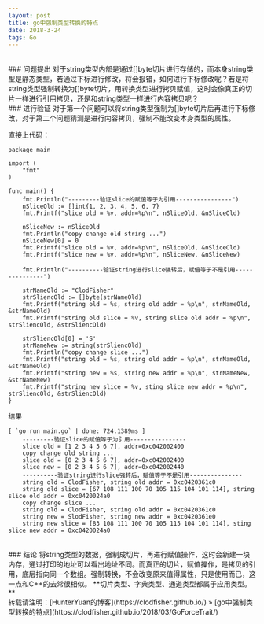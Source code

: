 ```yaml
---
layout: post
title: go中强制类型转换的特点
date: 2018-3-24 
tags: Go        
---
```


<br>
### 问题提出    
对于string类型内部是通过[]byte切片进行存储的，而本身string类型是静态类型，若通过下标进行修改，将会报错，如何进行下标修改呢？若是将string类型强制转换为[]byte切片，用转换类型进行拷贝赋值，这时会像真正的切片一样进行引用拷贝，还是和string类型一样进行内容拷贝呢？    

<br>
### 进行验证    
对于第一个问题可以将string类型强制为[]byte切片后再进行下标修改，对于第二个问题猜测是进行内容拷贝，强制不能改变本身类型的属性。    

直接上代码：    
```
package main

import (
	"fmt"
)

func main() {
	fmt.Println("---------验证slice的赋值等于为引用----------------")
	nSliceOld := []int{1, 2, 3, 4, 5, 6, 7}
	fmt.Printf("slice old = %v, addr=%p\n", nSliceOld, &nSliceOld)

	nSliceNew := nSliceOld
	fmt.Println("copy change old string ...")
	nSliceNew[0] = 0
	fmt.Printf("slice old = %v, addr=%p\n", nSliceOld, &nSliceOld)
	fmt.Printf("slice new = %v, addr=%p\n", nSliceNew, &nSliceNew)

	fmt.Println("----------验证string进行slice强转后，赋值等于不是引用---------------")

	strNameOld := "ClodFisher"
	strSliencOld := []byte(strNameOld)
	fmt.Printf("string old = %s, string old addr = %p\n", strNameOld, &strNameOld)
	fmt.Printf("string old slice = %v, string slice old addr = %p\n", strSliencOld, &strSliencOld)

	strSliencOld[0] = 'S'
	strNameNew := string(strSliencOld)
	fmt.Println("copy change slice ...")
	fmt.Printf("string old = %s, string old addr = %p\n", strNameOld, &strNameOld)
	fmt.Printf("string new = %s, string new addr = %p\n", strNameNew, &strNameNew)
	fmt.Printf("string new slice = %v, sting slice new addr = %p\n", strSliencOld, &strSliencOld)
}
```

结果        
```
[ `go run main.go` | done: 724.1389ms ]
	---------验证slice的赋值等于为引用----------------
	slice old = [1 2 3 4 5 6 7], addr=0xc042002400
	copy change old string ...
	slice old = [0 2 3 4 5 6 7], addr=0xc042002400
	slice new = [0 2 3 4 5 6 7], addr=0xc042002440
	----------验证string进行slice强转后，赋值等于不是引用---------------
	string old = ClodFisher, string old addr = 0xc0420361c0
	string old slice = [67 108 111 100 70 105 115 104 101 114], string slice old addr = 0xc0420024a0
	copy change slice ...
	string old = ClodFisher, string old addr = 0xc0420361c0
	string new = SlodFisher, string new addr = 0xc0420361e0
	string new slice = [83 108 111 100 70 105 115 104 101 114], sting slice new addr = 0xc0420024a0
```

<br>
### 结论        
将string类型的数据，强制成切片，再进行赋值操作，这时会新建一块内存，通过打印的地址可以看出地址不同。而真正的切片，赋值操作，是拷贝的引用，底层指向同一个数组。强制转换，不会改变原来值得属性，只是使用而已，这一点和C++的去常很相似。   
**切片类型、字典类型、通道类型都属于应用类型。**    

<br> 
转载请注明：[HunterYuan的博客](https://clodfisher.github.io/) » [go中强制类型转换的特点](https://clodfisher.github.io/2018/03/GoForceTrait/)   